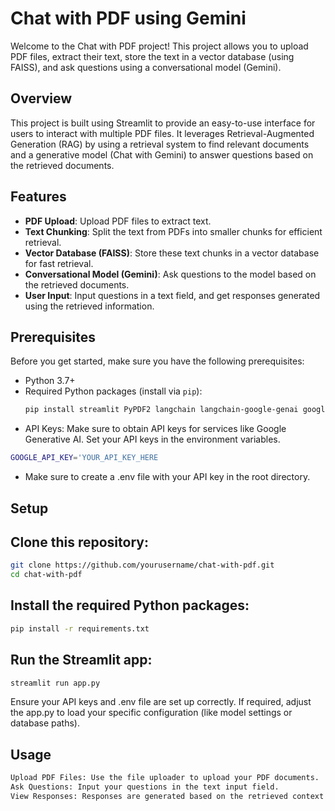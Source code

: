 # Chat with PDF using Gemini

Welcome to the Chat with PDF project! This project allows you to upload PDF files, extract their text, store the text in a vector database (using FAISS), and ask questions using a conversational model (Gemini).

## Overview

This project is built using Streamlit to provide an easy-to-use interface for users to interact with multiple PDF files. It leverages Retrieval-Augmented Generation (RAG) by using a retrieval system to find relevant documents and a generative model (Chat with Gemini) to answer questions based on the retrieved documents.

## Features

- **PDF Upload**: Upload PDF files to extract text.
- **Text Chunking**: Split the text from PDFs into smaller chunks for efficient retrieval.
- **Vector Database (FAISS)**: Store these text chunks in a vector database for fast retrieval.
- **Conversational Model (Gemini)**: Ask questions to the model based on the retrieved documents.
- **User Input**: Input questions in a text field, and get responses generated using the retrieved information.

## Prerequisites

Before you get started, make sure you have the following prerequisites:

- Python 3.7+
- Required Python packages (install via `pip`):
  ```bash
  pip install streamlit PyPDF2 langchain langchain-google-genai google-generativeai dotenv
  ```
- API Keys: Make sure to obtain API keys for services like Google Generative AI. Set your API keys in the environment variables.
```bash
GOOGLE_API_KEY='YOUR_API_KEY_HERE
```
- Make sure to create a .env file with your API key in the root directory.
## Setup
## Clone this repository:

```bash
git clone https://github.com/yourusername/chat-with-pdf.git
cd chat-with-pdf
```
## Install the required Python packages:

```bash
pip install -r requirements.txt
```
## Run the Streamlit app:

```bash
streamlit run app.py
```
Ensure your API keys and .env file are set up correctly. If required, adjust the app.py to load your specific configuration (like model settings or database paths).

## Usage
```bash
Upload PDF Files: Use the file uploader to upload your PDF documents.
Ask Questions: Input your questions in the text input field.
View Responses: Responses are generated based on the retrieved context and are displayed below the input.
```
